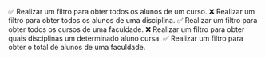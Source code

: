 ✅ Realizar um filtro para obter todos os alunos de um curso.
❌ Realizar um filtro para obter todos os alunos de uma disciplina.
✅ Realizar um filtro para obter todos os cursos de uma faculdade.
❌ Realizar um filtro para obter quais disciplinas um determinado aluno cursa.
✅ Realizar um filtro para obter o total de alunos de uma faculdade.